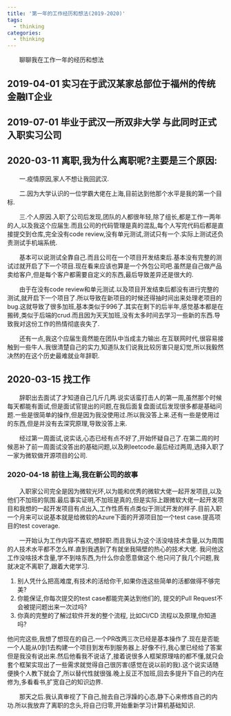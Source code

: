```yaml
---
title: '第一年的工作经历和想法(2019-2020)'
tags:
  - thinking
categories:
  - thinking
---
```

&emsp;&emsp;聊聊我在工作一年的经历和想法


## 2019-04-01 实习在于武汉某家总部位于福州的传统金融IT企业

## 2019-07-01 毕业于武汉一所双非大学 与此同时正式入职实习公司

## 2020-03-11 离职,我为什么离职呢?主要是三个原因:
&emsp;&emsp;一.疫情原因,家人不想让我回武汉.

&emsp;&emsp;二.因为大学认识的一位学霸大佬在上海,目前达到他那个水平是我的第一个目标.

&emsp;&emsp;三.个人原因.入职了公司后发现,团队的人都很年轻,除了组长,都是工作一两年的人,以及我这个应届生.而且公司的代码管理是真的混乱,每个人写完代码后都是直接提交到仓库,完全没有code review,没有单元测试,测试只有一个.实际上测试还负责测试手机端系统.

&emsp;&emsp;基本可以说测试全靠自己.而且公司在一个项目开发结束后.基本没有完整的测试过就开启了下一个项目.现在看来应该也算是一个外包公司吧.虽然是自己做产品卖给客户,但是每个客户都需要自定义的东西,最后导致差异还是很大的.

&emsp;&emsp;由于在没有code review和单元测试.以及项目开发结束后都没有进行完整的测试,就开启下一个项目了.所以导致在新项目的时候还得抽时间出来处理老项目的bug.这就导致了很多加班,基本类似于996了.其实在剩下的后半年,感觉基本都是在搬砖,类似于后端的crud.而且因为天天加班,没有太多时间去学习一些新的东西.导致我对这份工作的热情彻底丧失了.

&emsp;&emsp;还有一点,我这个应届生竟然能在团队中当成主力输出.在互联网时代,很容易接触到一些牛人.我很清楚自己的实力,知道队友们说我比较厉害只是幻觉,所以我毅然决然的在这个历史最难就业年辞职.

## 2020-03-15 找工作

&emsp;&emsp;辞职出去面试了才知道自己几斤几两.说实话蛮打击人的第一周,虽然那个时候每天都能有面试,但是面试官提出的问题,在我后面复盘面试后发现很多都是基础问题.一些是很简单的操作,但是因为我没使用过.所以我没答上来.还有一些是使用过的东西,但是并没有去深究原理,导致没答上来.

&emsp;&emsp;经过第一周面试,说实话,心态已经有点不好了,开始怀疑自己了.在第二周的时候恶补了前一周面试没答出的基础问题,以及刷leetcode.最后经过两周,选择入职了一家为微软做开源项目的公司.

### 2020-04-18 前往上海,我在新公司的故事

&emsp;&emsp;入职家公司完全是因为微软光环,以为能和优秀的微软大佬一起开发项目,以及他们不加班的氛围.最后事实证明,不加班是真的,但是实际上跟微软大佬一起开发项目和我想的一起开发项目有点出入,工作性质有点类似于测试开发的样子.目前入职一个月来可以说基本就是给微软的Azure下面的开源项目加一个test case.提高项目的test coverage.

&emsp;&emsp;一开始认为工作内容不喜欢,想辞职.而且我认为这个活没啥技术含量,以为周围的人技术水平都不怎么样.直到我遇到了有就坐我隔壁的热心的技术大佬.
我问他这工作没啥技术含量,学不到啥东西,为什么你会愿意做这个.他只问了我几个问题,我就决定不离职了,跟着大佬学习.
1. 别人凭什么把高难度,有技术的活给你干,如果你连这些简单的活都做得不够完美?
2. 你能保证,你每次提交的test case都能完美达到他们的, 提交的Pull Request不会被提问题出来一次过吗?
3. 你真的完整的了解过软件开发的整个流程, 比如CI/CD 流程以及原理,你知道吗?

他问完这些,我想了想现在的自己.一个PR改两三次已经是基本操作了.现在是否能一个人能从0到1去构建一个项目到发布到服务器上.好像不行,我心里已经给了答案但是我没有说出来.然后他看我不说话了,接着说很多人框架原理啥的都不懂,就只会套个框架实现出了一些需求就觉得自己很厉害(感觉在说以前的我).这个说实话随便换个人教下就会了,所以替代性就很强.晚上反正不加班,回去多提升下自己的内在修为,多看看书,扩宽自己的知识边界.

&emsp;&emsp;那天之后.我认真审视了下自己,抛去自己浮躁的心态,静下心来修炼自己的内功.所以我放弃了离职的念头,将自己归零,开始重新学习计算机基础知识.




